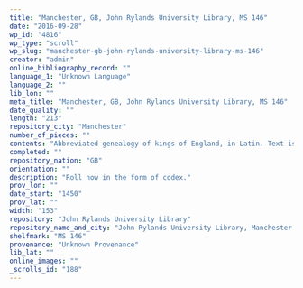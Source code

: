 ```yaml
---
title: "Manchester, GB, John Rylands University Library, MS 146"
date: "2016-09-28"
wp_id: "4816"
wp_type: "scroll"
wp_slug: "manchester-gb-john-rylands-university-library-ms-146"
creator: "admin"
online_bibliography_record: ""
language_1: "Unknown Language"
language_2: ""
lib_lon: ""
meta_title: "Manchester, GB, John Rylands University Library, MS 146"
date_quality: ""
length: "213"
repository_city: "Manchester"
number_of_pieces: ""
contents: "Abbreviated genealogy of kings of England, in Latin. Text is Lyell D."
completed: ""
repository_nation: "GB"
orientation: ""
description: "Roll now in the form of codex."
prov_lon: ""
date_start: "1450"
prov_lat: ""
width: "153"
repository: "John Rylands University Library"
repository_name_and_city: "John Rylands University Library, Manchester GB"
shelfmark: "MS 146"
provenance: "Unknown Provenance"
lib_lat: ""
online_images: ""
_scrolls_id: "188"
---
```



